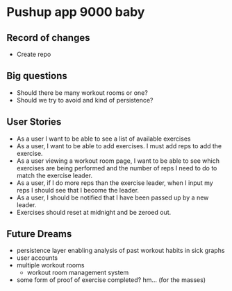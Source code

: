 # Pushup app 9000 baby

## Record of changes
- Create repo

## Big questions
- Should there be many workout rooms or one? 
- Should we try to avoid and kind of persistence?

## User Stories

- As a user I want to be able to see a list of available exercises
- As a user, I want to be able to add exercises. I must add reps to add the exercise.
- As a user viewing a workout room page, I want to be able to see which exercises are being performed and the number of reps I need to do to match the exercise leader.
- As a user, if I do more reps than the exercise leader, when I input my reps I should see that I become the leader. 
- As a user, I should be notified that I have been passed up by a new leader.
- Exercises should reset at midnight and be zeroed out. 

## Future Dreams
- persistence layer enabling analysis of past workout habits in sick graphs
- user accounts
- multiple workout rooms
    * workout room management system
- some form of proof of exercise completed? hm... (for the masses)